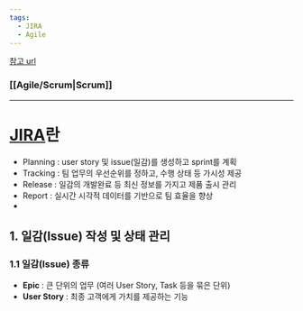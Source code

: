 ```yaml
---
tags:
  - JIRA
  - Agile
---
```

[참고 url](https://medium.com/hgmin/devops-jira%EB%A5%BC-%ED%99%9C%EC%9A%A9%ED%95%9C-%ED%98%91%EC%97%85-4f4049a36a56)
### [[Agile/Scrum|Scrum]]
---
# [JIRA]([https://www.atlassian.com/ko/software/jira](https://www.atlassian.com/ko/software/jira))란
- Planning : user story 및 issue(일감)를 생성하고 sprint를 계획
- Tracking : 팀 업무의 우선순위를 정하고, 수행 상태 등 가시성 제공
- Release : 일감의 개발완료 등 최신 정보를 가지고 제품 출시 관리
- Report : 실시간 시각적 데이터를 기반으로 팀 효율을 향상
- 

## 1. 일감(Issue) 작성 및 상태 관리
### 1.1 일감(Issue) 종류
- **Epic** : 큰 단위의 업무 (여러 User Story, Task 등을 묶은 단위)
- **User Story** : 최종 고객에게 가치를 제공하는 기능
